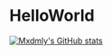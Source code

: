 # HelloWorld
[![Mxdmly's GitHub stats](https://github-readme-stats.vercel.app/api?username=anuraghazra)](https://github.com/anuraghazra/github-readme-stats)
